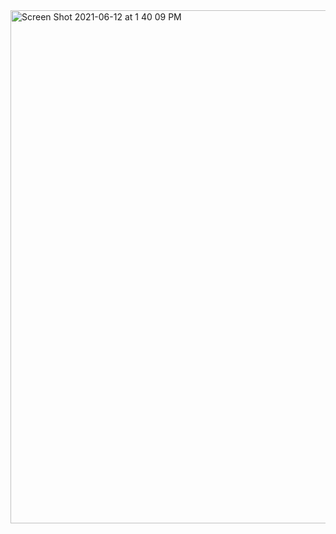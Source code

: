<img width="821" alt="Screen Shot 2021-06-12 at 1 40 09 PM" src="https://user-images.githubusercontent.com/32420787/121788774-e13e2500-cb84-11eb-9f11-e87cd3bb078e.png">
